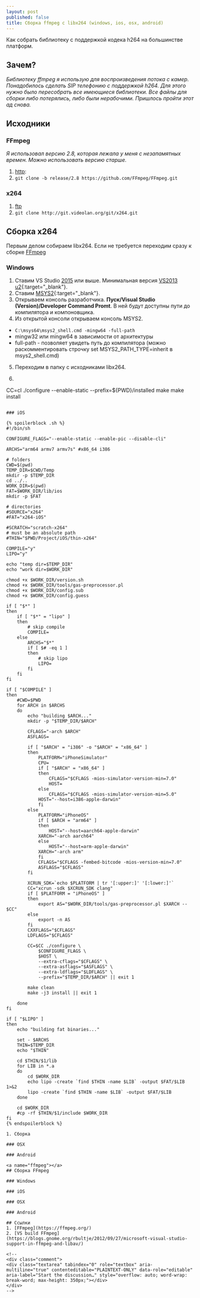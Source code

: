 ```yaml
---
layout: post
published: false
title: Сборка ffmpeg с libx264 (windows, ios, osx, android)
---
```


Как собрать библиотеку с поддержкой кодека h264 на большинстве платформ.

## Зачем?

*Библиотеку ffmpeg я использую для воспроизведения потока с камер. Понадобилось сделать SIP телефонию с поддержкой h264. Для этого нужно было пересобрать все имеющиеся библиотеки. Все файлы для сборки либо потерялись, либо были нерабочими. Пришлось пройти этот ад снова.*

## Исходники

### FFmpeg
*Я использовал версию 2.8, которая лежала у меня с незапамятных времен. Можно использовать версию старше.*

1. [http](https://github.com/FFmpeg/FFmpeg/archive/release/2.8.zip):
2. `git clone -b release/2.8 https://github.com/FFmpeg/FFmpeg.git`

### x264

1. [ftp](ftp://ftp.videolan.org/pub/x264/snapshots/last_x264.tar.bz2)
2. `git clone http://git.videolan.org/git/x264.git`

## Cборка x264
Первым делом собираем libx264. Если не требуется переходим сразу к сборке [FFmpeg](#ffmpeg)

### Windows
1. Ставим VS Studio [2015](https://www.visualstudio.com/ru/vs/older-downloads/) или выше. Минимальная версия [VS2013 u2](https://stackoverflow.com/questions/23099999/windows-how-to-build-x264-lib-instead-of-dll){:target="_blank"}.
2. Ставим [MSYS2](https://www.msys2.org/){:target="_blank"}.
3. Открываем консоль разработчика. **Пуск/Visual Studio (Version)/Developer Command Promt**. В ней будут доступны пути до компилятора и компоновщика.
4. Из открытой консоли открываем консоль MSYS2. 
- `C:\msys64\msys2_shell.cmd -mingw64 -full-path`
- mingw32 или mingw64 в зависимости от архитектуры
- full-path - позволяет увидеть путь до компилятора (можно раскомментировать строчку set MSYS2_PATH_TYPE=inherit в msys2_shell.cmd)

5. Переходим в папку с исходниками libx264.
6. ```bash
CC=cl ./configure --enable-static --prefix=${PWD}/installed
make
make install
```

### iOS

{% spoilerblock .sh %}
#!/bin/sh

CONFIGURE_FLAGS="--enable-static --enable-pic --disable-cli"

ARCHS="arm64 armv7 armv7s" #x86_64 i386

# folders
CWD=$(pwd)
TEMP_DIR=$CWD/Temp
mkdir -p $TEMP_DIR
cd ../..
WORK_DIR=$(pwd)
FAT=$WORK_DIR/lib/ios
mkdir -p $FAT

# directories
#SOURCE="x264"
#FAT="x264-iOS"

#SCRATCH="scratch-x264"
# must be an absolute path
#THIN="$PWD/Project/iOS/thin-x264"

COMPILE="y"
LIPO="y"

echo "temp dir=$TEMP_DIR"
echo "work dir=$WORK_DIR"

chmod +x $WORK_DIR/version.sh
chmod +x $WORK_DIR/tools/gas-preprocessor.pl
chmod +x $WORK_DIR/config.sub
chmod +x $WORK_DIR/config.guess

if [ "$*" ]
then
    if [ "$*" = "lipo" ]
    then
        # skip compile
        COMPILE=
    else
        ARCHS="$*"
        if [ $# -eq 1 ]
        then
            # skip lipo
            LIPO=
        fi
    fi
fi

if [ "$COMPILE" ]
then
    #CWD=$PWD
    for ARCH in $ARCHS
    do
        echo "building $ARCH..."
        mkdir -p "$TEMP_DIR/$ARCH"
        
        CFLAGS="-arch $ARCH"
        ASFLAGS=

        if [ "$ARCH" = "i386" -o "$ARCH" = "x86_64" ]
        then
            PLATFORM="iPhoneSimulator"
            CPU=
            if [ "$ARCH" = "x86_64" ]
            then
                CFLAGS="$CFLAGS -mios-simulator-version-min=7.0"
                HOST=
            else
                CFLAGS="$CFLAGS -mios-simulator-version-min=5.0"
            HOST="--host=i386-apple-darwin"
            fi
        else
            PLATFORM="iPhoneOS"
            if [ $ARCH = "arm64" ]
            then
                HOST="--host=aarch64-apple-darwin"
            XARCH="-arch aarch64"
            else
                HOST="--host=arm-apple-darwin"
            XARCH="-arch arm"
            fi
            CFLAGS="$CFLAGS -fembed-bitcode -mios-version-min=7.0"
            ASFLAGS="$CFLAGS"
        fi

        XCRUN_SDK=`echo $PLATFORM | tr '[:upper:]' '[:lower:]'`
        CC="xcrun -sdk $XCRUN_SDK clang"
        if [ $PLATFORM = "iPhoneOS" ]
        then
            export AS="$WORK_DIR/tools/gas-preprocessor.pl $XARCH -- $CC"
        else
            export -n AS
        fi
        CXXFLAGS="$CFLAGS"
        LDFLAGS="$CFLAGS"

        CC=$CC ./configure \
            $CONFIGURE_FLAGS \
            $HOST \
            --extra-cflags="$CFLAGS" \
            --extra-asflags="$ASFLAGS" \
            --extra-ldflags="$LDFLAGS" \
            --prefix="$TEMP_DIR/$ARCH" || exit 1

        make clean
        make -j3 install || exit 1

    done
fi

if [ "$LIPO" ]
then
    echo "building fat binaries..."
    
    set - $ARCHS
    THIN=$TEMP_DIR
    echo "$THIN"

    cd $THIN/$1/lib
    for LIB in *.a
    do
        cd $WORK_DIR
        echo lipo -create `find $THIN -name $LIB` -output $FAT/$LIB 1>&2
        lipo -create `find $THIN -name $LIB` -output $FAT/$LIB
    done

    cd $WORK_DIR
    #cp -rf $THIN/$1/include $WORK_DIR
fi
{% endspoilerblock %}

1. Сборка

### OSX

### Android

<a name="ffmpeg"></a>
## Cборка FFmpeg

### Windows

### iOS

### OSX

### Android

## Ссылки
1. [FFmpeg](https://ffmpeg.org/)
2. [VS build FFmpeg](https://blogs.gnome.org/rbultje/2012/09/27/microsoft-visual-studio-support-in-ffmpeg-and-libav/)
 
<!--
<div class="comment">
<div class="textarea" tabindex="0" role="textbox" aria-multiline="true" contenteditable="PLAINTEXT-ONLY" data-role="editable" aria-label="Start the discussion…" style="overflow: auto; word-wrap: break-word; max-height: 350px;"></div>
</div>
-->